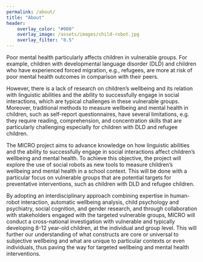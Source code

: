 ```yaml
---
permalink: /about/
title: "About"
header:
    overlay_color: "#000"
    overlay_image: /assets/images/child-robot.jpg
    overlay_filter: "0.5"
---
```


Poor mental health particularly affects children in vulnerable groups. For example, children with developmental language disorder (DLD) and children who have experienced forced migration, e.g., refugees, are more at risk of poor mental health outcomes in comparison with their peers. 

However, there is a lack of research on children’s wellbeing and its relation with linguistic abilities and the ability to successfully engage in social interactions, which are typical challenges in these vulnerable groups. Moreover, traditional methods to measure wellbeing and mental health in children, such as self-report questionnaires, have several limitations, e.g. they require reading, comprehension, and concentration skills that are particularly challenging especially for children with DLD and refugee
children.

The MICRO project aims to advance knowledge on how linguistic abilities and the ability to successfully engage in social interactions affect children’s wellbeing and mental health. To achieve this objective, the project will explore the use of social robots as new tools to measure children’s wellbeing and mental health in a school context. This will be done with a particular focus on vulnerable groups that are potential targets for preventative interventions, such as children with DLD and refugee children.

By adopting an interdisciplinary approach combining expertise in human-robot interaction, automatic wellbeing analysis, child psychology and psychiatry, social cognition, and gender research, and through collaboration with stakeholders engaged with the targeted vulnerable groups, MICRO will conduct a cross-national investigation with vulnerable and typically developing 8-12 year-old children, at the individual and group level. This will further our understanding of what constructs are core or universal to subjective wellbeing and what are unique to particular contexts or even individuals, thus paving the way for targeted wellbeing and mental health interventions.
